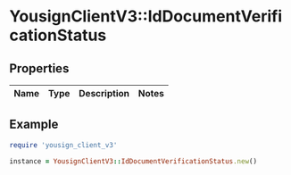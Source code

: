 # YousignClientV3::IdDocumentVerificationStatus

## Properties

| Name | Type | Description | Notes |
| ---- | ---- | ----------- | ----- |

## Example

```ruby
require 'yousign_client_v3'

instance = YousignClientV3::IdDocumentVerificationStatus.new()
```

